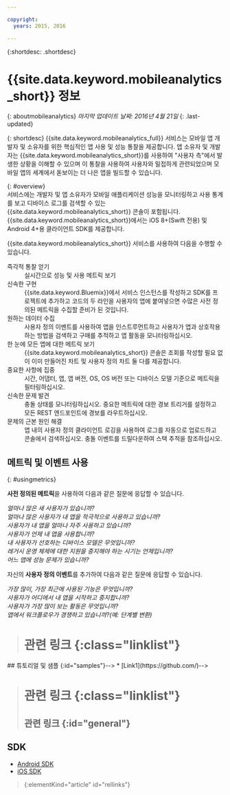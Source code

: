 ```yaml
---

copyright:
  years: 2015, 2016

---
```

{:shortdesc: .shortdesc}

# {{site.data.keyword.mobileanalytics_short}} 정보  
{: aboutmobileanalytics}
*마지막 업데이트 날짜: 2016년 4월 21일*
{: .last-updated}

{: shortdesc}
{{site.data.keyword.mobileanalytics_full}} 서비스는 모바일 앱 개발자 및 소유자를 위한 핵심적인 앱 사용 및 성능 통찰을 제공합니다. 앱 소유자 및 개발자는 {{site.data.keyword.mobileanalytics_short}}를 사용하여 "사용자 측"에서 발생한 상황을 이해할 수 있으며 이 통찰을 사용하여 사용자와 밀접하게 관련되었으며 모바일 앱의 세계에서 돋보이는 더 나은 앱을 빌드할 수 있습니다. 

{: #overview}  
서비스에는 개발자 및 앱 소유자가 모바일 애플리케이션 성능을 모니터링하고 사용 통계를 보고 디바이스 로그를 검색할 수 있는 {{site.data.keyword.mobileanalytics_short}} 콘솔이 포함됩니다. {{site.data.keyword.mobileanalytics_short}}에서는 iOS 8+(Swift 전용) 및 Android 4+용 클라이언트 SDK를 제공합니다.

<!-- Mobile Analytics Server SDKs - set of server SDKs to protect resources that are-->
<!--hosted on {{site.data.keyword.Bluemix_notm}}. Currently supported runtimes are-->
<!--Node.js and Java for Liberty.-->

{{site.data.keyword.mobileanalytics_short}} 서비스를 사용하여 다음을 수행할 수 있습니다.
<!-- and includes the following capabilities: -->
<!-- * Near real-time analytics for client activity. Exp -->
<!--* Network latency analytics. GA only -->
<!-- * Client log search and download. Exp -->
<!--* Server log search and download. GA only -->
<!-- Crash and stack trace search. Exp -->

<dl>
	<dt>즉각적 통찰 얻기</dt>
		<dd>실시간으로 성능 및 사용 메트릭 보기</dd>
	<dt>신속한 구현</dt>
		<dd>{{site.data.keyword.Bluemix}}에서 서비스 인스턴스를 작성하고 SDK를 프로젝트에 추가하고 코드의 두 라인을 사용자의 앱에 붙여넣으면 수많은 사전 정의된 메트릭을 수집할 준비가 된 것입니다.</dd>
	<dt>원하는 데이터 수집</dt>
		<dd>사용자 정의 이벤트를 사용하여 앱을 인스트루먼트하고 사용자가 앱과 상호작용하는 방법을 검색하고 구매를 추적하고 앱 활동을 모니터링하십시오.  
</dd>
<dt>한 눈에 모든 앱에 대한 메트릭 보기</dt>
	<dd>{{site.data.keyword.mobileanalytics_short}} 콘솔은 조회를 작성할 필요 없이 이미 만들어진 차트 및 사용자 정의 차트 둘 다를 제공합니다.</dd>
<dt>중요한 사항에 집중</dt>
	<dd>시간, 어댑터, 앱, 앱 버전, OS, OS 버전 또는 디바이스 모델 기준으로 메트릭을 필터링하십시오.</dd>
<dt>신속한 문제 발견</dt>
	<dd>충돌 상태를 모니터링하십시오. 중요한 메트릭에 대한 경보 트리거를 설정하고 모든 REST 엔드포인트에 경보를 라우트하십시오. </dd>
<dt>문제의 근본 원인 해결</dt>
	<dd>앱 내의 사용자 정의 클라이언트 로깅을 사용하여 로그를 자동으로 업로드하고 콘솔에서 검색하십시오. 충돌 이벤트를 드릴다운하여 스택 추적을 참조하십시오.</dd>
</dl>
 

## 메트릭 및 이벤트 사용
{: #usingmetrics}

**사전 정의된 메트릭**을 사용하여 다음과 같은 질문에 응답할 수 있습니다.

*얼마나 많은 새 사용자가 있습니까?*  
*얼마나 많은 사용자가 내 앱을 적극적으로 사용하고 있습니까?*  
*사용자가 내 앱을 얼마나 자주 사용하고 있습니까?*  
*사용자가 언제 내 앱을 사용합니까?*  
*내 사용자가 선호하는 디바이스 모델은 무엇입니까?*  
*레거시 운영 체제에 대한 지원을 중지해야 하는 시기는 언제입니까?*  
*어느 앱에 성능 문제가 있습니까?*  

자신의 **사용자 정의 이벤트**를 추가하여 다음과 같은 질문에 응답할 수 있습니다.  

*가장 많이, 가장 최근에 사용된 기능은 무엇입니까?*  
*사용자가 어디에서 내 앱을 시작하고 중지합니까?*  
*사용자가 가장 많이 보는 활동은 무엇입니까?*  
*앱에서 워크플로우가 경쟁하고 있습니까?(예: 단계별 변환)*  

<!--Client-side logs and usage data are gathered automatically and sent to the Mobile Analytics -->
<!-- service on demand. Developers and -->
<!-- administrators can use the {{site.data.keyword.mobileanalytics_short}} service dashboard to view data that -->
<!-- is gathered by the client SDK. -->

<!--## Data visualization
{: data-visualization}

All data that is collected by the analytics service can be visualized through the {{site.data.keyword.mobileanalytics_short}} dashboard which is accessible from your {{site.data.keyword.Bluemix_notm}} dashboard by clicking your IBM {{site.data.keyword.mobileanalytics_short}} service tile instance. You can also create custom charts, based on data that is collected by the analytics service in the dashboard. In addition to an at-a-glance view of your mobile analytics, the analytics feature includes the capability to perform a raw search against client logs, captured client crash data, and any extra data that you explicitly provide through client API function calls that feed into the {{site.data.keyword.mobileanalytics_short}} service. -->

># 관련 링크 {:class="linklist"}
<!-->## 튜토리얼 및 샘플 {:id="samples"}-->
<!-->* [Link1](https://github.com/)-->
>
># 관련 링크 {:class="linklist"}
>## 관련 링크 {:id="general"}
## SDK
<!-- Links to SDK download and SDK Developer Guide -->
* [Android SDK](https://github.com/ibm-bluemix-mobile-services/bms-clientsdk-android-core )  
* [iOS SDK](https://github.com/ibm-bluemix-mobile-services/bms-clientsdk-swift-core)  
>
>{:elementKind="article" id="rellinks"}
